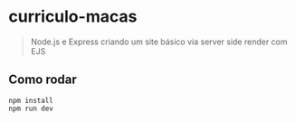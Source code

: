 # curriculo-macas

> Node.js e Express criando um site básico via server side render com EJS

## Como rodar

```
npm install
npm run dev
```
